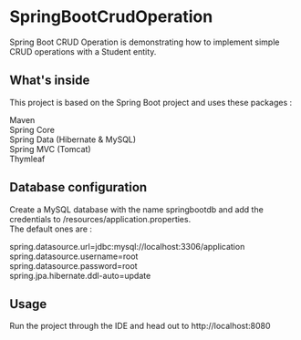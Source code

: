 # SpringBootCrudOperation
Spring Boot CRUD Operation is demonstrating how to implement simple CRUD operations with a Student entity.

<h2>What's inside</h2>
This project is based on the Spring Boot project and uses these packages :</br>

Maven</br>
Spring Core</br>
Spring Data (Hibernate & MySQL)</br>
Spring MVC (Tomcat)</br>
Thymleaf</br>

<h2>Database configuration</h2>
Create a MySQL database with the name springbootdb and add the credentials to /resources/application.properties.</br>
The default ones are :</br>

spring.datasource.url=jdbc:mysql://localhost:3306/application</br>
spring.datasource.username=root</br>
spring.datasource.password=root</br>
spring.jpa.hibernate.ddl-auto=update

<h2>Usage</h2>
Run the project through the IDE and head out to http://localhost:8080
